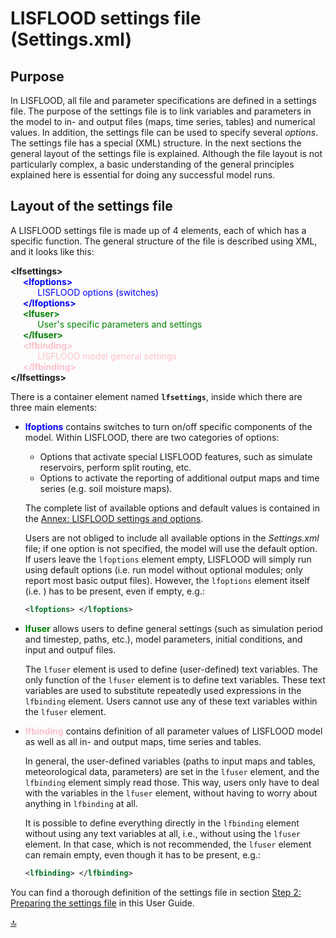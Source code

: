 # LISFLOOD settings file (Settings.xml)

## Purpose

In LISFLOOD, all file and parameter specifications are defined in a settings file. The purpose of the settings file is to link variables and parameters in the model to in- and output files (maps, time series, tables) and numerical values. In addition, the settings file can be used to specify several *options*. The settings file has a special (XML) structure. In the next sections the general layout of the settings file is explained. Although the file layout is not particularly complex, a basic understanding of the general principles explained here is essential for doing any successful model runs.

## Layout of the settings file

A LISFLOOD settings file is made up of 4 elements, each of which has a specific function. The general structure of the file is described using XML, and it looks like this:

**\<lfsettings\>**<br>
&nbsp;&nbsp;&nbsp;&nbsp;<span style="color:blue"> **\<lfoptions\>**</span><br>
&nbsp;&nbsp;&nbsp;&nbsp;&nbsp;&nbsp;&nbsp;&nbsp;&nbsp;&nbsp;<span style="color:blue"> LISFLOOD options (switches)</span><br>
&nbsp;&nbsp;&nbsp;&nbsp;<span style="color:blue"> **\</lfoptions\>**</span><br>
&nbsp;&nbsp;&nbsp;&nbsp;<span style="color:green"> **\<lfuser>**</span><br>
&nbsp;&nbsp;&nbsp;&nbsp;&nbsp;&nbsp;&nbsp;&nbsp;&nbsp;&nbsp;<span style="color:green"> User's specific parameters and settings</span><br>
&nbsp;&nbsp;&nbsp;&nbsp;<span style="color:green"> **\</lfuser\>**</span><br>
&nbsp;&nbsp;&nbsp;&nbsp;<span style="color:pink"> **\<lfbinding\>**</span><br>
&nbsp;&nbsp;&nbsp;&nbsp;&nbsp;&nbsp;&nbsp;&nbsp;&nbsp;&nbsp;<span style="color:pink"> LISFLOOD model general settings</span><br>
&nbsp;&nbsp;&nbsp;&nbsp;<span style="color:pink"> **\</lfbinding\>**</span><br>
**\</lfsettings\>**<br>

There is a container element named **`lfsettings`**, inside which there are three main elements:

- <span style="color:blue">**lfoptions**</span> contains switches to turn on/off specific components of the model. Within LISFLOOD, there are two categories of options:
    - Options that activate special LISFLOOD features, such as simulate reservoirs, perform split routing, etc.
    - Options to activate the reporting of additional output maps and time series (e.g. soil moisture maps).

    The complete list of available options and default values is contained in the [Annex: LISFLOOD settings and options](https://ec-jrc.github.io/lisflood-code/4_annex_settings_and_options/).
    
    Users are not obliged to include all available options in the *Settings.xml* file; if one option is not specified, the model will use the default option. If users leave the `lfoptions` element empty, LISFLOOD will simply run using default options (i.e. run model without optional modules; only report most basic output files). However, the `lfoptions` element itself (i.e. <lfoptions> </lfoptions>) has to be present, even if empty, e.g.:
    
    ```xml
    <lfoptions> </lfoptions>
    ```
   

 
- <span style="color:green">**lfuser**</span> allows users to define general settings (such as simulation period and timestep, paths, etc.), model parameters, initial conditions, and input and outpuf files.

    The `lfuser` element is used to define (user-defined) text variables. The only function of the `lfuser` element is to define text variables. These text variables are used to substitute repeatedly used expressions in the `lfbinding` element. Users cannot use any of these text variables within the `lfuser` element.

+ <span style="color:pink">**lfbinding**</span> contains definition of all parameter values of LISFLOOD model as well as all in- and output maps, time series and tables.
    
    In general, the user-defined variables (paths to input maps and tables, meteorological data, parameters) are set in the `lfuser` element, and the `lfbinding` element simply read those. This way, users only have to deal with the variables in the `lfuser` element, without having to worry about anything in `lfbinding` at all.

    It is possible to define everything directly in the `lfbinding` element without using any text variables at all, i.e., without using the `lfuser` element. In that case, which is not recommended, the `lfuser` element can remain empty, even though it has to be present, e.g.:
    ```xml
    <lfbinding> </lfbinding>
    ```

You can find a thorough definition of the settings file in section [Step 2: Preparing the settings file](../3_step3_preparing-setting-file) in this User Guide.

[:top:](#top)